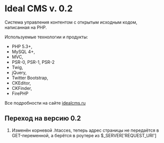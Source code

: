 Ideal CMS v. 0.2
=========

Система управления контентом с открытым исходным кодом, написанная на PHP.

Используемые технологии и продукты:

* PHP 5.3+,
* MySQL 4+, 
* MVC, 
* PSR-0, PSR-1, PSR-2
* Twig, 
* jQuery,
* Twitter Bootstrap,
* CKEditor,
* CKFinder, 
* FirePHP

Все подробности на сайте [idealcms.ru](http://idealcms.ru/)

Переход на версию 0.2
---

1. Изменён корневой .htacces, теперь адрес страницы не передаётся в GET-переменной,
а берётся в роутере из $_SERVER['REQUEST_URI']